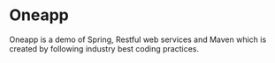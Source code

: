 # Oneapp
Oneapp is a demo of Spring, Restful web services and Maven which is created by following industry best coding practices.
